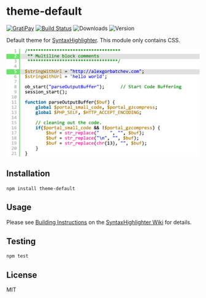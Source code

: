 # theme-default

[![GratiPay](https://img.shields.io/gratipay/user/alexgorbatchev.svg)](https://gratipay.com/alexgorbatchev/)
[![Build Status](https://travis-ci.org/syntaxhighlighter/theme-default.svg)](https://travis-ci.org/syntaxhighlighter/theme-default)
![Downloads](https://img.shields.io/npm/dm/theme-default.svg)
![Version](https://img.shields.io/npm/v/theme-default.svg)

Default theme for [SyntaxHighlighter](https://github.com/syntaxhighlighter/syntaxhighlighter). This module only contains CSS.

![Screenshot](screenshot.png)

## Installation

```
npm install theme-default
```

## Usage

Please see [Building Instructions](https://github.com/syntaxhighlighter/syntaxhighlighter/wiki/Building) on the [SyntaxHighlighter Wiki](https://github.com/syntaxhighlighter/syntaxhighlighter/wiki) for details.

## Testing

```
npm test
```

## License

MIT
